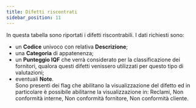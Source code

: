 ```yaml
---
title: Difetti riscontrati
sidebar_position: 11
---
```


In questa tabella sono riportati i difetti riscontrabili. I dati richiesti sono:     
- un **Codice** univoco con relativa **Descrizione**;     
- una **Categoria** di appatenenza;    
- un **Punteggio IQF** che verrà considerato per la classificazione dei fornitori, qualora questi difetti venissero utilizzati per questo tipo di valutazioni;       
- eventuali **Note**.      
Sono presenti dei flag che abilitano la visualizzazione del difetto ed in particolare è possibile abilitarne la visualizzazione in: Reclami, Non conformità interne, Non conformità fornitore, Non conformità cliente.
